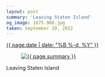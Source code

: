 ```yaml
---
layout: post
summary: 'Leaving Staten Island'
og_image: 1675-960.jpg
taken: September 19, 2022
---
```


<div class="post">
 <time>
  <a href="/1675">
   {{ page.date | date: "%B %-d, %Y" }}
  </a>
 </time>
 <a href="/1675">
  <figure data-taken="9/19/2022">
   <img alt="{{ page.summary }}" sizes="(min-width: 700px) 50vw, calc(100vw - 2rem)" src="{{ site.assets_url }}/1675-480.jpg" srcset="{{ site.assets_url }}/1675-240.jpg 240w, {{ site.assets_url }}/1675-480.jpg 480w, {{ site.assets_url }}/1675-720.jpg 720w, {{ site.assets_url }}/1675-960.jpg 960w"/>
  </figure>
 </a>
 <span>
  Leaving Staten Island
 </span>
</div>
